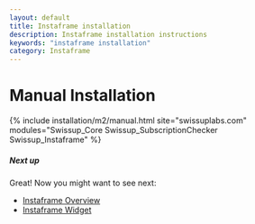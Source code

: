 ```yaml
---
layout: default
title: Instaframe installation
description: Instaframe installation instructions
keywords: "instaframe installation"
category: Instaframe
---
```


# Manual Installation

{% include installation/m2/manual.html site="swissuplabs.com" modules="Swissup_Core Swissup_SubscriptionChecker Swissup_Instaframe" %}

##### Next up

Great! Now you might want to see next:

- [Instaframe Overview](/m2/extensions/instaframe/overview/)
- [Instaframe Widget](/m2/extensions/instaframe/widget/)
